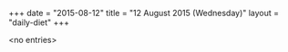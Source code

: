 +++
date = "2015-08-12"
title = "12 August 2015 (Wednesday)"
layout = "daily-diet"
+++

<p>&lt;no entries&gt;</p>